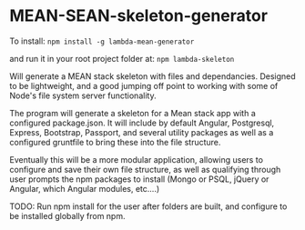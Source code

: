 # MEAN-SEAN-skeleton-generator

To install:
`npm install -g lambda-mean-generator`

and run it in your root project folder at:
`npm lambda-skeleton`

Will generate a MEAN stack skeleton with files and dependancies. Designed to be lightweight, and a good jumping off point to working with some of Node's file system server functionality.

The program will generate a skeleton for a Mean stack app with a configured package.json. It will include by default Angular, Postgresql, Express, Bootstrap, Passport, and several utility packages as well as a configured gruntfile to bring these into the file structure.

Eventually this will be a more modular application, allowing users to configure and save their own file structure, as well as qualifying through user prompts the npm packages to install (Mongo or PSQL, jQuery or Angular, which Angular modules, etc....)

TODO: Run npm install for the user after folders are built, and configure to be installed globally from npm.
